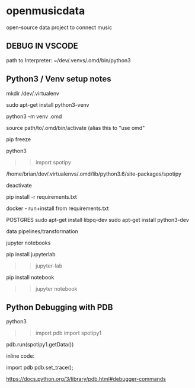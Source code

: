 # openmusicdata
open-source data project to connect music


## DEBUG IN VSCODE

path to Interpreter:
~/dev/.venvs/.omd/bin/python3

## Python3 / Venv setup notes

mkdir /dev/.virtualenv

sudo apt-get install python3-venv

python3 -m venv .omd


source path/to/.omd/bin/activate
(alias this to "use omd"

pip freeze


python3
>> import spotipy


/home/brian/dev/.virtualenvs/.omd/lib/python3.6/site-packages/spotipy

deactivate

pip install -r requirements.txt

docker - run+install from requirements.txt


POSTGRES
sudo apt-get install libpq-dev
sudo apt-get install python3-dev




data pipelines/transformation

jupyter notebooks

pip install jupyterlab
>> jupyter-lab

pip install notebook
>> jupyter notebook

## Python Debugging with PDB

python3
>> import pdb
>> import spotipy1

pdb.run(spotipy1.getData())

inline code:

import pdb
pdb.set_trace();

https://docs.python.org/3/library/pdb.html#debugger-commands

